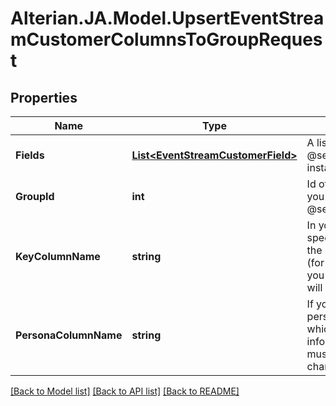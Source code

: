 # Alterian.JA.Model.UpsertEventStreamCustomerColumnsToGroupRequest

## Properties

Name | Type | Description | Notes
------------ | ------------- | ------------- | -------------
**Fields** | [**List&lt;EventStreamCustomerField&gt;**](EventStreamCustomerField.md) | A list of @see(EventStreamCustomerField) instances to upsert | [optional] 
**GroupId** | **int** | Id of the group of event streams you want to update, obtained via @see(GetEventStreams) | [optional] 
**KeyColumnName** | **string** | In your list of columns, you must specify which column contains the key field for your customer (for instance, email address).  If you do not, the loader rule created will expect a cxid to be provided | [optional] 
**PersonaColumnName** | **string** | If your data is going to have persona data, specify the column which holds the persona information.  Note that personas must be separated by a pipe character if there are multiples | [optional] 

[[Back to Model list]](../README.md#documentation-for-models) [[Back to API list]](../README.md#documentation-for-api-endpoints) [[Back to README]](../README.md)


